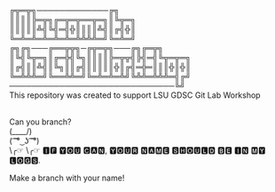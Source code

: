 ╔╦═╦╗─────────────╔╗<br />
║║║║╠═╦╗╔═╦═╦══╦═╗║╚╦═╗<br />
║║║║║╩╣╚╣═╣╬║║║║╩╣║╔╣╬║<br />
╚═╩═╩═╩═╩═╩═╩╩╩╩═╝╚═╩═╝<br />
╔╗╔╗───╔══╦╦╗─╔╦═╦╗───╔╗╔═╦╗<br />
║╚╣╚╦═╗║╔═╬╣╚╗║║║║╠═╦╦╣╠╣═╣╚╦═╦═╗<br />
║╔╣║║╩╣║╚╗║║╔╣║║║║║╬║╔╣═╬═║║║╬║╬║<br />
╚═╩╩╩═╝╚══╩╩═╝╚═╩═╩═╩╝╚╩╩═╩╩╩═╣╔╝<br />
──────────────────────────────╚╝<br />
This repository was created to support LSU GDSC Git Lab Workshop<br /><br />

Can you branch?<br />
(\____/)<br />
( ͡ ͡° ͜ ʖ ͡ ͡°)<br />
\╭☞ \╭☞ 🅸🅵 🆈🅾🆄 🅲🅰🅽, 🆈🅾🆄🆁 🅽🅰🅼🅴 🆂🅷🅾🆄🅻🅳 🅱🅴 🅸🅽 🅼🆈 🅻🅾🅶🆂.<br />

Make a branch with your name!
